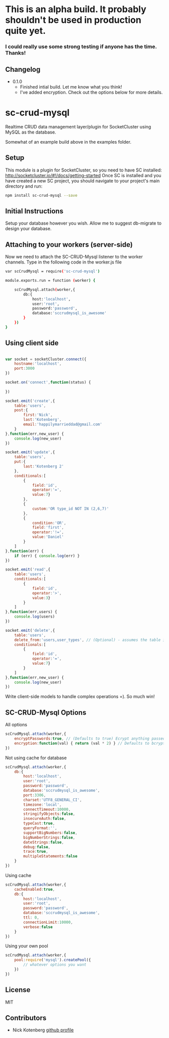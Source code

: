 # This is an alpha build. It probably shouldn't be used in production quite yet.
### I could really use some strong testing if anyone has the time. Thanks!

## Changelog

- 0.1.0
  - Finished intial build. Let me know what you think!
  - I've added encryption. Check out the options below for more details.

# sc-crud-mysql
Realtime CRUD data management layer/plugin for SocketCluster using MySQL as the database.

Somewhat of an example build above in the examples folder.

## Setup

This module is a plugin for SocketCluster, so you need to have SC installed: http://socketcluster.io/#!/docs/getting-started
Once SC is installed and you have created a new SC project, you should navigate to your project's main directory and run:

```bash
npm install sc-crud-mysql --save
```

## Initial Instructions

Setup your database however you wish. Allow me to suggest db-migrate to design your database.

## Attaching to your workers (server-side)

Now we need to attach the SC-CRUD-Mysql listener to the worker channels. Type in the following code in the worker.js file

```bash
var scCrudMysql = require('sc-crud-mysql')

module.exports.run = function (worker) {

	scCrudMysql.attach(worker,{
		db:{
			host:'localhost',
			user:'root',
			password:'password',
			database:'sccrudmysql_is_awesome'
		}
	})
}

```

## Using client side

```js

var socket = socketCluster.connect({
    hostname:'localhost',
    port:3000
})

socket.on('connect',function(status) {
	
})

socket.emit('create',{
	table:'users',
	post:{
		first:'Nick',
		last:'Kotenberg',
		email:'happilymarrieddad@gmail.com'
	}
},function(err,new_user) {
	console.log(new_user)
})

socket.emit('update',{
	table:'users',
	put:{
		last:'Kotenberg 2'
	},
	conditionals:[
		{
			field:'id',
			operator:'=',
			value:7}
		},
		{
			custom:'OR type_id NOT IN (2,6,7)'
		},
		{
			condition:'OR',
			field:'first',
			operator:'!=',
			value:'Daniel'
		}
	]
},function(err) {
	if (err) { console.log(err) }
})

socket.emit('read',{
	table:'users',
	conditionals:[
		{
			field:'id',
			operator:'>',
			value:3}
		}
	]
},function(err,users) {
	console.log(users)
})

socket.emit('delete',{
	table:'users',
	delete_from:'users,user_types', // (Optional) - assumes the table if not passed in
	conditionals:[
		{
			field:'id',
			operator:'=',
			value:7}
		}
	]
},function(err,new_user) {
	console.log(new_user)
})


```

Write client-side models to handle complex operations =). So much win!

## SC-CRUD-Mysql Options

All options

```js
scCrudMysql.attach(worker,{
	encryptPasswords:true, // (Defaults to true) Ecrypt anything passed into the system with the name password (case insensitive)
	encryption:function(val) { return (val * 2) } // Defaults to bcrypt
})
```

Not using cache for database

```js
scCrudMysql.attach(worker,{
	db:{
		host:'localhost',
		user:'root',
		password:'password',
		database:'sccrudmysql_is_awesome',
		port:3306,
		charset:'UTF8_GENERAL_CI',
		timezone:'local',
		connectTimeout:10000,
		stringifyObjects:false,
		insecureAuth:false,
		typeCast:true,
		queryFormat:'',
		supportBigNumbers:false,
		bigNumberStrings:false,
		dateStrings:false,
		debug:false,
		trace:true,
		multipleStatements:false
	}
})

```

Using cache

```js
scCrudMysql.attach(worker,{
	cacheEnabled:true,
	db:{
		host:'localhost',
		user:'root',
		password:'password',
		database:'sccrudmysql_is_awesome',
	    ttl: 0,
	    connectionLimit:10000,
	    verbose:false
	}
})

```

Using your own pool

```js
scCrudMysql.attach(worker,{
	pool:require('mysql').createPool({
		// whatever options you want
	})
})

```

## License

MIT

## Contributors

- Nick Kotenberg [github profile](https://github.com/happilymarrieddad)
